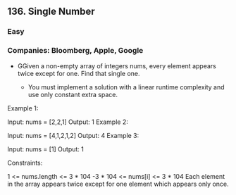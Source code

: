 ## 136. Single Number

### Easy

### Companies: Bloomberg, Apple, Google


 - GGiven a non-empty array of integers nums, every element appears twice except for one. Find that single one.

    - You must implement a solution with a linear runtime complexity and use only constant extra space.


Example 1:

Input: nums = [2,2,1]
Output: 1
Example 2:

Input: nums = [4,1,2,1,2]
Output: 4
Example 3:

Input: nums = [1]
Output: 1
 

Constraints:

1 <= nums.length <= 3 * 104
-3 * 104 <= nums[i] <= 3 * 104
Each element in the array appears twice except for one element which appears only once.